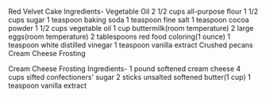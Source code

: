 Red Velvet Cake Ingredients-
Vegetable Oil
2 1/2 cups all-purpose flour
1 1/2 cups sugar
1 teaspoon baking soda
1 teaspoon fine salt
1 teaspoon cocoa powder
1 1/2 cups vegetable oil
1 cup buttermilk(room temperature)
2 large eggs(room temperature)
2 tablespoons red food coloring(1 ounce)
1 teaspoon white distilled vinegar
1 teaspoon vanilla extract
Crushed pecans
Cream Cheese Frosting

Cream Cheese Frosting Ingredients-
1 pound softened cream cheese
4 cups sifted confectioners' sugar
2 sticks unsalted softened butter(1 cup)
1 teaspoon vanilla extract

